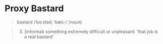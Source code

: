 # Proxy Bastard

> bastard /ˈbɑːstəd; ˈbæs-/ (noun)

> 3. (informal) something extremely difficult or unpleasant: 'that job is a real bastard'
